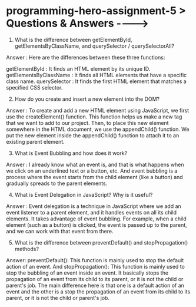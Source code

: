 # programming-hero-assignment-5 > Questions & Answers ---->


<!-- question 01 -->
1. What is the difference between getElementById, getElementsByClassName, and querySelector / querySelectorAll?

Answer : 
Here are the differences between these three functions:

getElementById : It finds an HTML element by its unique ID.
getElementsByClassName : It finds all HTML elements that have a specific class name.
querySelector : It finds the first HTML element that matches a specified CSS selector.




<!-- question 02 -->

2. How do you create and insert a new element into the DOM?

Answer : 
To create and add a new HTML element using JavaScript, we first use the createElement() function. This function helps us make a new tag that we want to add to our project. Then, to place this new element somewhere in the HTML document, we use the appendChild() function. We put the new element inside the appendChild() function to attach it to an existing parent element.




<!-- question 03 -->

3. What is Event Bubbling and how does it work?

Answer : 
I already know what an event is, and that is what happens when we click on an underlined text or a button, etc. And event bubbling is a process where the event starts from the child element (like a button) and gradually spreads to the parent elements.




<!-- question 04 -->
4. What is Event Delegation in JavaScript? Why is it useful?

Answer : 
Event delegation is a technique in JavaScript where we add an event listener to a parent element, and it handles events on all its child elements. It takes advantage of event bubbling. For example, when a child element (such as a button) is clicked, the event is passed up to the parent, and we can work with that event from there.




<!-- question 05 -->
5. What is the difference between preventDefault() and stopPropagation() methods?

Answer:
preventDefault(): This function is mainly used to stop the default action of an event. And stopPropagation(): This function is mainly used to stop the bubbling of an event inside an event. It basically stops the propagation of an event from its child to its parent, or it is not the child or parent's job. The main difference here is that one is a default action of an event and the other is a stop the propagation of an event from its child to its parent, or it is not the child or parent's job.